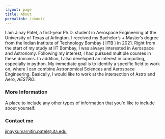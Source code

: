 ```yaml
---
layout: page
title: About
permalink: /about/
---
```


I am Jinay Patel, a first-year Ph.D. student in Aerospace Engineering at the University of Texas at Arlington. I received my Bachelor’s + Master’s degree from the Indian Institute of Technology Bombay ( IITB ) in 2021. Right from the start of my study at IIT Bombay, I was always interested in Aerospace and Astronomy. Following my interest, I had pursued multiple courses in these domains. In addition, I also developed an interest in computing, especially in python. My immediate goal is to identify a specific field to work on, where I can combine Astronomical Sciences and Aerospace Engineering. Basically, I would like to work at the intersection of Astro and Aero, <em>AESTRO</em>.


### More Information

A place to include any other types of information that you'd like to include about yourself.

### Contact me

[jinaykumarnitin.patel@uta.edu](mailto:jinaykumarnitin.patel@uta.edu)
